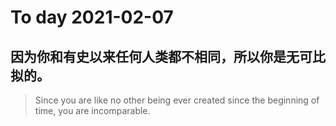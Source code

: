 
# To day 2021-02-07


## 因为你和有史以来任何人类都不相同，所以你是无可比拟的。
> Since you are like no other being ever created since the beginning of time, you are incomparable.

    